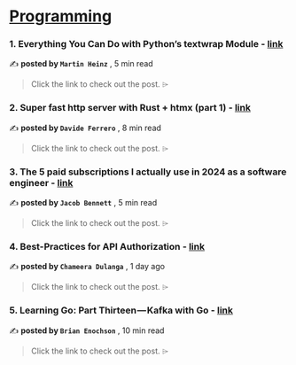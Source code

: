 
<h1><a href=https://medium.com/tag/programming/recommended target="_blank" rel="noopener noreferrer">Programming</a></h1>
<h3>1. Everything You Can Do with Python’s textwrap Module - <a href=https://medium.com/towards-data-science/everything-you-can-do-with-pythons-textwrap-module-0d82c377a4c8?source=tag_recommended_feed---------0-84----------programming----------d8ef1c07_8376_407a_8b93_cd58c29e5269------- target="_blank" rel="noopener noreferrer">link</a></h3>

✍️ **posted by `Martin Heinz`** <date> , 5 min read</date>

<blockquote>Click the link to check out the post. ⌲</blockquote>

<h3>2. Super fast http server with Rust + htmx (part 1) - <a href=https://medium.com/gitconnected/super-fast-http-server-with-rust-htmx-part-1-bfcddbd6e8bc?source=tag_recommended_feed---------1-107----------programming----------d8ef1c07_8376_407a_8b93_cd58c29e5269------- target="_blank" rel="noopener noreferrer">link</a></h3>

✍️ **posted by `Davide Ferrero`** <date> , 8 min read</date>

<blockquote>Click the link to check out the post. ⌲</blockquote>

<h3>3. The 5 paid subscriptions I actually use in 2024 as a software engineer - <a href=https://medium.com/gitconnected/the-5-paid-subscriptions-i-actually-use-in-2024-as-a-software-engineer-edd9949df58b?source=tag_recommended_feed---------2-85----------programming----------d8ef1c07_8376_407a_8b93_cd58c29e5269------- target="_blank" rel="noopener noreferrer">link</a></h3>

✍️ **posted by `Jacob Bennett`** <date> , 5 min read</date>

<blockquote>Click the link to check out the post. ⌲</blockquote>

<h3>4. Best-Practices for API Authorization - <a href=https://medium.com/bitsrc/best-practices-for-api-security-6d8242587caf?source=tag_recommended_feed---------3-84----------programming----------d8ef1c07_8376_407a_8b93_cd58c29e5269------- target="_blank" rel="noopener noreferrer">link</a></h3>

✍️ **posted by `Chameera Dulanga`** <date> , 1 day ago</date>

<blockquote>Click the link to check out the post. ⌲</blockquote>

<h3>5. Learning Go: Part Thirteen — Kafka with Go - <a href=https://medium.com/gitconnected/learning-go-part-thirteen-kafka-with-go-8cc600e69acb?source=tag_recommended_feed---------4-107----------programming----------d8ef1c07_8376_407a_8b93_cd58c29e5269------- target="_blank" rel="noopener noreferrer">link</a></h3>

✍️ **posted by `Brian Enochson`** <date> , 10 min read</date>

<blockquote>Click the link to check out the post. ⌲</blockquote>


